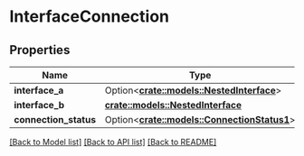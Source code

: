 # InterfaceConnection

## Properties

Name | Type | Description | Notes
------------ | ------------- | ------------- | -------------
**interface_a** | Option<[**crate::models::NestedInterface**](NestedInterface.md)> |  | [optional]
**interface_b** | [**crate::models::NestedInterface**](NestedInterface.md) |  | 
**connection_status** | Option<[**crate::models::ConnectionStatus1**](Connection_status_1.md)> |  | [optional]

[[Back to Model list]](../README.md#documentation-for-models) [[Back to API list]](../README.md#documentation-for-api-endpoints) [[Back to README]](../README.md)


